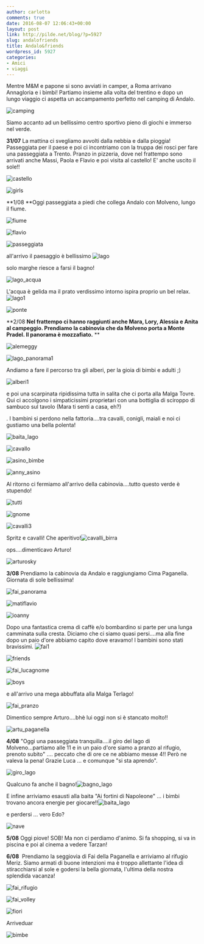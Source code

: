 ```yaml
---
author: carlotta
comments: true
date: 2016-08-07 12:06:43+00:00
layout: post
link: http://pilde.net/blog/?p=5927
slug: andalofriends
title: Andalo&friends
wordpress_id: 5927
categories:
- Amici
- viaggi
---
```


Mentre M&M e papone si sono avviati in camper, a Roma arrivano Annagloria e i bimbi! Partiamo insieme alla volta del trentino e dopo un lungo viaggio ci aspetta un accampamento perfetto nel camping di Andalo.

![camping](http://pilde.net/blog/wp-content/uploads/2016/10/camping.png)




Siamo accanto ad un bellissimo centro sportivo pieno di giochi e immerso nel verde.

**31/07** La mattina ci svegliamo avvolti dalla nebbia e dalla pioggia! Passeggiata per il paese e poi ci incontriamo con la truppa dei rosci per fare una passeggiata a Trento. Pranzo in pizzeria, dove nel frattempo sono arrivati anche Massi, Paola e Flavio e poi visita al castello! E' anche uscito il sole!!

![castello](http://pilde.net/blog/wp-content/uploads/2016/10/castello.png)


 ![girls](http://pilde.net/blog/wp-content/uploads/2016/10/girls.png)




**1/08 **Oggi passeggiata a piedi che collega Andalo con Molveno, lungo il fiume.

![fiume](http://pilde.net/blog/wp-content/uploads/2016/10/fiume.png)


 ![flavio](http://pilde.net/blog/wp-content/uploads/2016/10/flavio.png)


 ![passeggiata](http://pilde.net/blog/wp-content/uploads/2016/10/passeggiata.jpg)


all'arrivo il paesaggio è bellissimo ![lago](http://pilde.net/blog/wp-content/uploads/2016/10/lago.jpg)


solo marghe riesce a farsi il bagno!

![lago_acqua](http://pilde.net/blog/wp-content/uploads/2016/10/lago_acqua.jpg)




L'acqua è gelida ma il prato verdissimo intorno ispira proprio un bel relax. ![lago1](http://pilde.net/blog/wp-content/uploads/2016/10/lago1.jpg)


![ponte](http://pilde.net/blog/wp-content/uploads/2016/10/ponte.png)


**2/08 **Nel frattempo ci hanno raggiunti anche Mara, Lory, Alessia e Anita al campeggio. Prendiamo la cabinovia che da Molveno porta a Monte Pradel. Il panorama è mozzafiato.**
**

![alemeggy](http://pilde.net/blog/wp-content/uploads/2016/10/alemeggy.jpg)


 ![lago_panorama1](http://pilde.net/blog/wp-content/uploads/2016/10/lago_panorama1.jpg)


Andiamo a fare il percorso tra gli alberi, per la gioia di bimbi e adulti ;)




![alberi1](http://pilde.net/blog/wp-content/uploads/2016/10/alberi1.jpg)


e poi una scarpinata ripidissima tutta in salita che ci porta alla Malga Tovre. Qui ci accolgono i simpaticissimi proprietari con una bottiglia di sciroppo di sambuco sul tavolo (Mara ti senti a casa, eh?)


. I bambini si perdono nella fattoria....tra cavalli, conigli, maiali e noi ci gustiamo una bella polenta!

![baita_lago](http://pilde.net/blog/wp-content/uploads/2016/10/baita_lago.png)




![cavallo](http://pilde.net/blog/wp-content/uploads/2016/08/cavallo.jpg)


 ![asino_bimbe](http://pilde.net/blog/wp-content/uploads/2016/10/asino_bimbe.png)


 ![anny_asino](http://pilde.net/blog/wp-content/uploads/2016/10/anny_asino.jpg)


Al ritorno ci fermiamo all'arrivo della cabinovia....tutto questo verde è stupendo!

![tutti](http://pilde.net/blog/wp-content/uploads/2016/10/tutti.jpg)


 ![gnome](http://pilde.net/blog/wp-content/uploads/2016/10/gnome.jpg)


 ![cavalli3](http://pilde.net/blog/wp-content/uploads/2016/10/cavalli3.jpg)




Spritz e cavalli! Che aperitivo!![cavalli_birra](http://pilde.net/blog/wp-content/uploads/2016/10/cavalli_birra.jpg)


ops....dimenticavo Arturo!

![arturosky](http://pilde.net/blog/wp-content/uploads/2016/08/arturosky.jpg)


**3/08** Prendiamo la cabinovia da Andalo e raggiungiamo Cima Paganella. Giornata di sole bellissima!

![fai_panorama](http://pilde.net/blog/wp-content/uploads/2016/08/fai_panorama.jpg)




![matiflavio](http://pilde.net/blog/wp-content/uploads/2016/08/matiflavio.jpg)




![ioanny](http://pilde.net/blog/wp-content/uploads/2016/08/ioanny.jpg)


Dopo una fantastica crema di caffè e/o bombardino si parte per una lunga camminata sulla cresta. Diciamo che ci siamo quasi persi....ma alla fine dopo un paio d'ore abbiamo capito dove eravamo! I bambini sono stati bravissimi. ![fai1](http://pilde.net/blog/wp-content/uploads/2016/08/fai1.jpg)


 ![friends](http://pilde.net/blog/wp-content/uploads/2016/08/friends.png)


![fai_lucagnome](http://pilde.net/blog/wp-content/uploads/2016/08/fai_lucagnome.jpg)


![boys](http://pilde.net/blog/wp-content/uploads/2016/08/boys.jpg)


e all'arrivo una mega abbuffata alla Malga Terlago!

![fai_pranzo](http://pilde.net/blog/wp-content/uploads/2016/08/fai_pranzo.jpg)




Dimentico sempre Arturo....bhè lui oggi non si è stancato molto!!

![artu_paganella](http://pilde.net/blog/wp-content/uploads/2016/08/artu_paganella.jpg)




**4/08** "Oggi una passeggiata tranquilla....il giro del lago di Molveno...partiamo alle 11 e in un paio d'ore siamo a pranzo al rifugio, prenoto subito" .... peccato che di ore ce ne abbiamo messe 4!! Però ne valeva la pena! Grazie Luca ... e comunque "si sta aprendo".

![giro_lago](http://pilde.net/blog/wp-content/uploads/2016/08/giro_lago.jpg)




Qualcuno fa anche il bagno!![bagno_lago](http://pilde.net/blog/wp-content/uploads/2016/08/bagno_lago.jpg)




E infine arriviamo esausti alla baita "Ai fortini di Napoleone" ... i bimbi trovano ancora energie per giocare!!![baita_lago](http://pilde.net/blog/wp-content/uploads/2016/08/baita_lago.jpg)




e perdersi ... vero Edo?

![nave](http://pilde.net/blog/wp-content/uploads/2016/08/nave.jpg)




**5/08** Oggi piove! SOB! Ma non ci perdiamo d'animo. Si fa shopping, si va in piscina e poi al cinema a vedere Tarzan!

**6/08**  Prendiamo la seggiovia di Fai della Paganella e arriviamo al rifugio Meriz. Siamo armati di buone intenzioni ma è troppo allettante l'idea di stiracchiarsi al sole e godersi la bella giornata, l'ultima della nostra splendida vacanza!

![fai_rifugio](http://pilde.net/blog/wp-content/uploads/2016/08/fai_rifugio.jpg)


 ![fai_volley](http://pilde.net/blog/wp-content/uploads/2016/08/fai_volley.jpg)


 ![fiori](http://pilde.net/blog/wp-content/uploads/2016/08/fiori.jpg)


Arriveduar

![bimbe](http://pilde.net/blog/wp-content/uploads/2016/08/bimbe.jpg)




